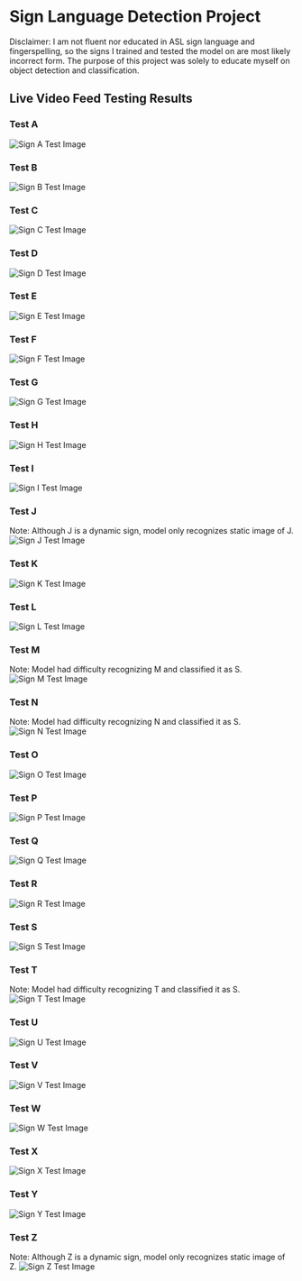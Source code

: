 # Sign Language Detection Project

Disclaimer: I am not fluent nor educated in ASL sign language and fingerspelling, so the signs I trained and tested the model on are most likely incorrect form. The purpose of this project was solely to educate myself on object detection and classification.
## Live Video Feed Testing Results

### Test A
![Sign A Test Image](real_time_test_results/sign_a_test.png)

### Test B
![Sign B Test Image](real_time_test_results/sign_b_test.png)

### Test C
![Sign C Test Image](real_time_test_results/sign_c_test.png)

### Test D
![Sign D Test Image](real_time_test_results/sign_d_test.png)

### Test E
![Sign E Test Image](real_time_test_results/sign_e_test.png)

### Test F
![Sign F Test Image](real_time_test_results/sign_f_test.png)

### Test G
![Sign G Test Image](real_time_test_results/sign_g_test.png)

### Test H
![Sign H Test Image](real_time_test_results/sign_h_test.png)

### Test I
![Sign I Test Image](real_time_test_results/sign_i_test.png)

### Test J
Note: Although J is a dynamic sign, model only recognizes static image of J.
![Sign J Test Image](real_time_test_results/sign_j_test.png)

### Test K
![Sign K Test Image](real_time_test_results/sign_k_test.png)

### Test L
![Sign L Test Image](real_time_test_results/sign_l_test.png)

### Test M
Note: Model had difficulty recognizing M and classified it as S.
![Sign M Test Image](real_time_test_results/sign_m_test.png)

### Test N
Note: Model had difficulty recognizing N and classified it as S.
![Sign N Test Image](real_time_test_results/sign_n_test.png)

### Test O
![Sign O Test Image](real_time_test_results/sign_o_test.png)

### Test P
![Sign P Test Image](real_time_test_results/sign_p_test.png)

### Test Q
![Sign Q Test Image](real_time_test_results/sign_q_test.png)

### Test R
![Sign R Test Image](real_time_test_results/sign_r_test.png)

### Test S
![Sign S Test Image](real_time_test_results/sign_s_test.png)

### Test T
Note: Model had difficulty recognizing T and classified it as S.
![Sign T Test Image](real_time_test_results/sign_t_test.png)

### Test U
![Sign U Test Image](real_time_test_results/sign_u_test.png)

### Test V
![Sign V Test Image](real_time_test_results/sign_v_test.png)

### Test W
![Sign W Test Image](real_time_test_results/sign_w_test.png)

### Test X
![Sign X Test Image](real_time_test_results/sign_x_test.png)

### Test Y
![Sign Y Test Image](real_time_test_results/sign_y_test.png)

### Test Z
Note: Although Z is a dynamic sign, model only recognizes static image of Z.
![Sign Z Test Image](real_time_test_results/sign_z_test.png)